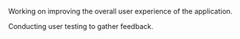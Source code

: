 Working on improving the overall user experience of the application.

Conducting user testing to gather feedback.